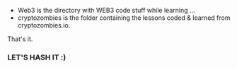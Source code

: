 - Web3 is the directory with WEB3 code stuff while learning ...
- cryptozombies is the folder containing the lessons coded & learned from cryptozombies.io.

That's it.
### LET'S HASH IT :)


